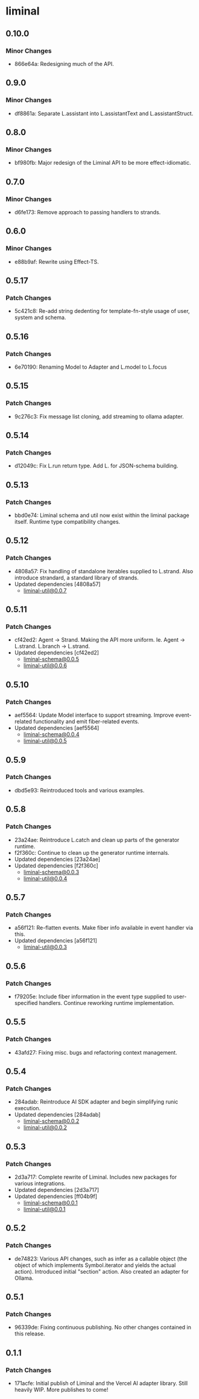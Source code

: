 # liminal

## 0.10.0

### Minor Changes

- 866e64a: Redesigning much of the API.

## 0.9.0

### Minor Changes

- df8861a: Separate L.assistant into L.assistantText and L.assistantStruct.

## 0.8.0

### Minor Changes

- bf980fb: Major redesign of the Liminal API to be more effect-idiomatic.

## 0.7.0

### Minor Changes

- d6fe173: Remove approach to passing handlers to strands.

## 0.6.0

### Minor Changes

- e88b9af: Rewrite using Effect-TS.

## 0.5.17

### Patch Changes

- 5c421c8: Re-add string dedenting for template-fn-style usage of user, system and schema.

## 0.5.16

### Patch Changes

- 6e70190: Renaming Model to Adapter and L.model to L.focus

## 0.5.15

### Patch Changes

- 9c276c3: Fix message list cloning, add streaming to ollama adapter.

## 0.5.14

### Patch Changes

- d12049c: Fix L.run return type. Add L.<type> for JSON-schema building.

## 0.5.13

### Patch Changes

- bbd0e74: Liminal schema and util now exist within the liminal package itself. Runtime type compatibility changes.

## 0.5.12

### Patch Changes

- 4808a57: Fix handling of standalone iterables supplied to L.strand. Also introduce strandard, a standard library of strands.
- Updated dependencies [4808a57]
  - liminal-util@0.0.7

## 0.5.11

### Patch Changes

- cf42ed2: Agent -> Strand. Making the API more uniform. Ie. Agent -> L.strand. L.branch -> L.strand.
- Updated dependencies [cf42ed2]
  - liminal-schema@0.0.5
  - liminal-util@0.0.6

## 0.5.10

### Patch Changes

- aef5564: Update Model interface to support streaming. Improve event-related functionality and emit fiber-related events.
- Updated dependencies [aef5564]
  - liminal-schema@0.0.4
  - liminal-util@0.0.5

## 0.5.9

### Patch Changes

- dbd5e93: Reintroduced tools and various examples.

## 0.5.8

### Patch Changes

- 23a24ae: Reintroduce L.catch and clean up parts of the generator runtime.
- f2f360c: Continue to clean up the generator runtime internals.
- Updated dependencies [23a24ae]
- Updated dependencies [f2f360c]
  - liminal-schema@0.0.3
  - liminal-util@0.0.4

## 0.5.7

### Patch Changes

- a56f121: Re-flatten events. Make fiber info available in event handler via this.
- Updated dependencies [a56f121]
  - liminal-util@0.0.3

## 0.5.6

### Patch Changes

- f79205e: Include fiber information in the event type supplied to user-specified handlers. Continue reworking runtime implementation.

## 0.5.5

### Patch Changes

- 43afd27: Fixing misc. bugs and refactoring context management.

## 0.5.4

### Patch Changes

- 284adab: Reintroduce AI SDK adapter and begin simplifying runic execution.
- Updated dependencies [284adab]
  - liminal-schema@0.0.2
  - liminal-util@0.0.2

## 0.5.3

### Patch Changes

- 2d3a717: Complete rewrite of Liminal. Includes new packages for various integrations.
- Updated dependencies [2d3a717]
- Updated dependencies [ff04b9f]
  - liminal-schema@0.0.1
  - liminal-util@0.0.1

## 0.5.2

### Patch Changes

- de74823: Various API changes, such as infer as a callable object (the object of which implements Symbol.iterator and yields the actual action). Introduced initial "section" action. Also created an adapter for Ollama.

## 0.5.1

### Patch Changes

- 96339de: Fixing continuous publishing. No other changes contained in this release.

## 0.1.1

### Patch Changes

- 171acfe: Initial publish of Liminal and the Vercel AI adapter library. Still heavily WIP.
  More publishes to come!
